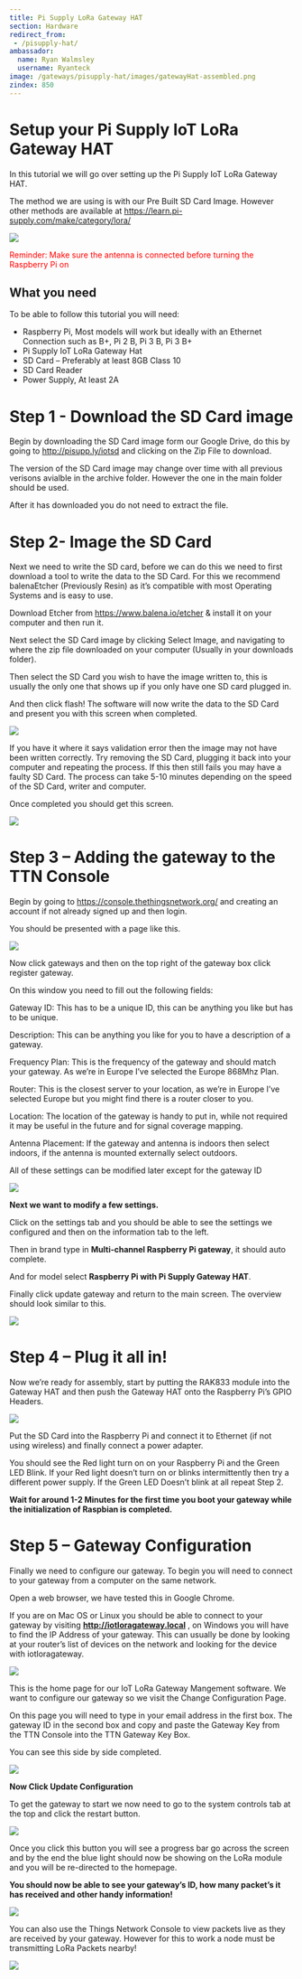 ```yaml
---
title: Pi Supply LoRa Gateway HAT
section: Hardware
redirect_from:
 - /pisupply-hat/
ambassador:
  name: Ryan Walmsley
  username: Ryanteck
image: /gateways/pisupply-hat/images/gatewayHat-assembled.png
zindex: 850
---
```


# Setup your Pi Supply IoT LoRa Gateway HAT
In this tutorial we will go over setting up the Pi Supply IoT LoRa Gateway HAT.

The method we are using is with our Pre Built SD Card Image. However other methods are available at https://learn.pi-supply.com/make/category/lora/

![](images/gatewayHat-assembled.png)

<span style="color:red">Reminder: Make sure the antenna is connected before turning the Raspberry Pi on</span>

## What you need
To be able to follow this tutorial you will need:

* Raspberry Pi, Most models will work but ideally with an Ethernet Connection such as B+, Pi 2 B, Pi 3 B, Pi 3 B+
* Pi Supply IoT LoRa Gateway Hat
* SD Card – Preferably at least 8GB Class 10
* SD Card Reader
* Power Supply, At least 2A

# Step 1 - Download the SD Card image

Begin by downloading the SD Card image form our Google Drive, do this by going to http://pisupp.ly/iotsd and clicking on the Zip File to download.

The version of the SD Card image may change over time with all previous verisons avialble in the archive folder. However the one in the main folder should be used.

After it has downloaded you do not need to extract the file.

# Step 2- Image the SD Card

Next we need to write the SD card, before we can do this we need to first download a tool to write the data to the SD Card. For this we recommend balenaEtcher (Previously Resin) as it’s compatible with most Operating Systems and is easy to use.

Download Etcher from https://www.balena.io/etcher & install it on your computer and then run it.

Next select the SD Card image by clicking Select Image, and navigating to where the zip file downloaded on your computer (Usually in your downloads folder).

Then select the SD Card you wish to have the image written to, this is usually the only one that shows up if you only have one SD card plugged in.

And then click flash! The software will now write the data to the SD Card and present you with this screen when completed.

![](images/balena-screenshot.png)

If you have it where it says validation error then the image may not have been written correctly. Try removing the SD Card, plugging it back into your computer and repeating the process. If this then still fails you may have a faulty SD Card. The process can take 5-10 minutes depending on the speed of the SD Card, writer and computer.



Once completed you should get this screen.

![](images/balena-screenshot3.png)



# Step 3 – Adding the gateway to the TTN Console

Begin by going to https://console.thethingsnetwork.org/ and creating an account if not already signed up and then login.

You should be presented with a page like this.


![](images/ttn-console-1.png)

Now click gateways and then on the top right of the gateway box click register gateway.

On this window you need to fill out the following fields:

Gateway ID: This has to be a unique ID, this can be anything you like but has to be unique.

Description: This can be anything you like for you to have a description of a gateway.

Frequency Plan: This is the frequency of the gateway and should match your gateway. As we’re in Europe I’ve selected the Europe 868Mhz Plan.

Router: This is the closest server to your location, as we’re in Europe I’ve selected Europe but you might find there is a router closer to you.

Location: The location of the gateway is handy to put in, while not required it may be useful in the future and for signal coverage mapping.

Antenna Placement: If the gateway and antenna is indoors then select indoors, if the antenna is mounted externally select outdoors.

All of these settings can be modified later except for the gateway ID


![](images/ttn-console-2.png)

**Next we want to modify a few settings.**

Click on the settings tab and you should be able to see the settings we configured and then on the information tab to the left.

Then in brand type in **Multi-channel Raspberry Pi gateway**, it should auto complete.

And for model select **Raspberry Pi with Pi Supply Gateway HAT**.

Finally click update gateway and return to the main screen. The overview should look similar to this.

![](images/ttn-console-3.png)


# Step 4 – Plug it all in!
Now we’re ready for assembly, start by putting the RAK833 module into the Gateway HAT and then push the Gateway HAT onto the Raspberry Pi’s GPIO Headers.

![](images/gatewayHat-assembled2.png)

Put the SD Card into the Raspberry Pi and connect it to Ethernet (if not using wireless) and finally connect a power adapter.

You should see the Red light turn on on your Raspberry Pi and the Green LED Blink.
If your Red light doesn’t turn on or blinks intermittently then try a different power supply. If the Green LED Doesn’t blink at all repeat Step 2.

**Wait for around 1-2 Minutes for the first time you boot your gateway while the initialization of Raspbian is completed.**



# Step 5 – Gateway Configuration
Finally we need to configure our gateway. To begin you will need to connect to your gateway from a computer on the same network.

Open a web browser, we have tested this in Google Chrome.

If you are on Mac OS or Linux you should be able to connect to your gateway by visiting  **http://iotloragateway.local** , on Windows you will have to find the IP Address of your gateway. This can usually be done by looking at your router’s list of devices on the network and looking for the device with iotloragateway.  

![](images/sdimage-1.png)


This is the home page for our IoT LoRa Gateway Mangement software. We want to configure our gateway so we visit the Change Configuration Page.

On this page you will need to type in your email address in the first box. The gateway ID in the second box and copy and paste the Gateway Key from the TTN Console into the TTN Gateway Key Box.

You can see this side by side completed.

![](images/sdimage-2.png)

**Now Click Update Configuration**

To get the gateway to start we now need to go to the system controls tab at the top and click the restart button.

![](images/sdimage-3.png)

Once you click this button you will see a progress bar go across the screen and by the end the blue light should now be showing on the LoRa module and you will be re-directed to the homepage.

**You should now be able to see your gateway’s ID, how many packet’s it has received and other handy information!**

![](images/sdimage-4.png)


You can also use the Things Network Console to view packets live as they are received by your gateway. However for this to work a node must be transmitting LoRa Packets nearby!

**![](images/ttn-console-4.png)**
